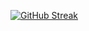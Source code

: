 [![GitHub Streak](https://streak-stats.demolab.com?user=wisecrepin4&theme=transparent)](https://git.io/streak-stats)
